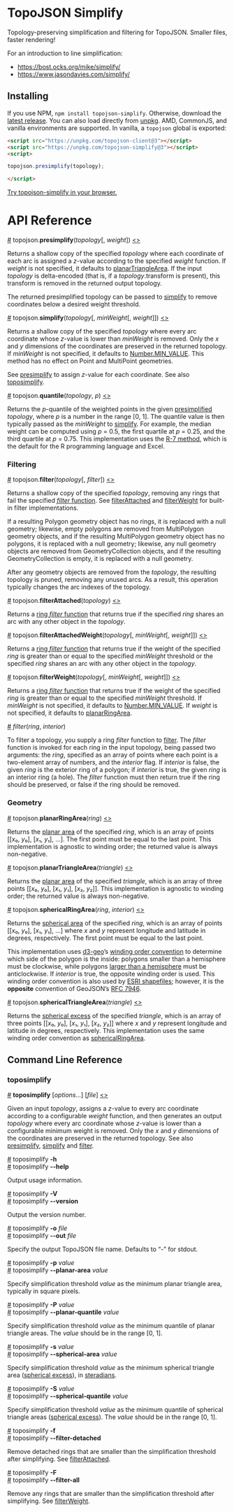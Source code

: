 # TopoJSON Simplify

Topology-preserving simplification and filtering for TopoJSON. Smaller files, faster rendering!

For an introduction to line simplification:

* https://bost.ocks.org/mike/simplify/
* https://www.jasondavies.com/simplify/

## Installing

If you use NPM, `npm install topojson-simplify`. Otherwise, download the [latest release](https://github.com/topojson/topojson-simplify/releases/latest). You can also load directly from [unpkg](https://unpkg.com). AMD, CommonJS, and vanilla environments are supported. In vanilla, a `topojson` global is exported:

```html
<script src="https://unpkg.com/topojson-client@3"></script>
<script src="https://unpkg.com/topojson-simplify@3"></script>
<script>

topojson.presimplify(topology);

</script>
```

[Try topojson-simplify in your browser.](https://tonicdev.com/npm/topojson-simplify)

# API Reference

<a name="presimplify" href="#presimplify">#</a> topojson.<b>presimplify</b>(<i>topology</i>[, <i>weight</i>]) [<>](https://github.com/topojson/topojson-simplify/blob/master/src/presimplify.js "Source")

Returns a shallow copy of the specified *topology* where each coordinate of each arc is assigned a *z*-value according to the specified *weight* function. If *weight* is not specified, it defaults to [planarTriangleArea](#planarTriangleArea). If the input *topology* is delta-encoded (that is, if a *topology*.transform is present), this transform is removed in the returned output topology.

The returned presimplified topology can be passed to [simplify](#simplify) to remove coordinates below a desired weight threshold.

<a name="simplify" href="#simplify">#</a> topojson.<b>simplify</b>(<i>topology</i>[, <i>minWeight</i>[, <i>weight</i>]]) [<>](https://github.com/topojson/topojson-simplify/blob/master/src/simplify.js "Source")

Returns a shallow copy of the specified *topology* where every arc coordinate whose *z*-value is lower than *minWeight* is removed. Only the *x* and *y* dimensions of the coordinates are preserved in the returned topology. If *minWeight* is not specified, it defaults to [Number.MIN_VALUE](https://developer.mozilla.org/en-US/docs/Web/JavaScript/Reference/Global_Objects/Number/MIN_VALUE). This method has no effect on Point and MultiPoint geometries.

See [presimplify](#presimplify) to assign *z*-value for each coordinate. See also [toposimplify](#toposimplify).

<a name="quantile" href="#quantile">#</a> topojson.<b>quantile</b>(<i>topology</i>, <i>p</i>) [<>](https://github.com/topojson/topojson-simplify/blob/master/src/quantile.js "Source")

Returns the *p*-quantile of the weighted points in the given [presimplified](#presimplify) *topology*, where *p* is a number in the range [0, 1]. The quantile value is then typically passed as the *minWeight* to [simplify](#simplify). For example, the median weight can be computed using *p* = 0.5, the first quartile at *p* = 0.25, and the third quartile at *p* = 0.75. This implementation uses the [R-7 method](https://en.wikipedia.org/wiki/Quantile#Quantiles_of_a_population), which is the default for the R programming language and Excel.

### Filtering

<a name="filter" href="#filter">#</a> topojson.<b>filter</b>(<i>topology</i>[, <i>filter</i>]) [<>](https://github.com/topojson/topojson-simplify/blob/master/src/filter.js "Source")

Returns a shallow copy of the specified *topology*, removing any rings that fail the specified [*filter* function](#_filter). See [filterAttached](#filterAttached) and [filterWeight](#filterWeight) for built-in filter implementations.

If a resulting Polygon geometry object has no rings, it is replaced with a null geometry; likewise, empty polygons are removed from MultiPolygon geometry objects, and if the resulting MultiPolygon geometry object has no polygons, it is replaced with a null geometry; likewise, any null geometry objects are removed from GeometryCollection objects, and if the resulting GeometryCollection is empty, it is replaced with a null geometry.

After any geometry objects are removed from the *topology*, the resulting topology is pruned, removing any unused arcs. As a result, this operation typically changes the arc indexes of the topology.

<a name="filterAttached" href="#filterAttached">#</a> topojson.<b>filterAttached</b>(<i>topology</i>) [<>](https://github.com/topojson/topojson-simplify/blob/master/src/filterAttached.js "Source")

Returns a [ring *filter* function](#_filter) that returns true if the specified *ring* shares an arc with any other object in the *topology*.

<a name="filterAttachedWeight" href="#filterAttachedWeight">#</a> topojson.<b>filterAttachedWeight</b>(<i>topology</i>[, <i>minWeight</i>[, <i>weight</i>]]) [<>](https://github.com/topojson/topojson-simplify/blob/master/src/filterAttachedWeight.js "Source")

Returns a [ring *filter* function](#_filter) that returns true if the weight of the specified *ring* is greater than or equal to the specified *minWeight* threshold or the specified *ring* shares an arc with any other object in the *topology*.

<a name="filterWeight" href="#filterWeight">#</a> topojson.<b>filterWeight</b>(<i>topology</i>[, <i>minWeight</i>[, <i>weight</i>]]) [<>](https://github.com/topojson/topojson-simplify/blob/master/src/filterWeight.js "Source")

Returns a [ring *filter* function](#_filter) that returns true if the weight of the specified *ring* is greater than or equal to the specified *minWeight* threshold. If *minWeight* is not specified, it defaults to [Number.MIN_VALUE](https://developer.mozilla.org/en-US/docs/Web/JavaScript/Reference/Global_Objects/Number/MIN_VALUE). If *weight* is not specified, it defaults to [planarRingArea](#planarRingArea).

<a name="_filter" href="#_filter">#</a> <i>filter</i>(<i>ring</i>, <i>interior</i>)

To filter a topology, you supply a ring *filter* function to [filter](#filter). The *filter* function is invoked for each ring in the input topology, being passed two arguments: the *ring*, specified as an array of points where each point is a two-element array of numbers, and the *interior* flag. If *interior* is false, the given *ring* is the exterior ring of a polygon; if *interior* is true, the given *ring* is an interior ring (a hole). The *filter* function must then return true if the ring should be preserved, or false if the ring should be removed.

### Geometry

<a name="planarRingArea" href="#planarRingArea">#</a> topojson.<b>planarRingArea</b>(<i>ring</i>) [<>](https://github.com/topojson/topojson-simplify/blob/master/src/planar.js#L6 "Source")

Returns the [planar area](http://mathworld.wolfram.com/PolygonArea.html) of the specified *ring*, which is an array of points \[\[*x*₀, *y*₀\], \[*x*₁, *y*₁\], …\]. The first point must be equal to the last point. This implementation is agnostic to winding order; the returned value is always non-negative.

<a name="planarTriangleArea" href="#planarTriangleArea">#</a> topojson.<b>planarTriangleArea</b>(<i>triangle</i>) [<>](https://github.com/topojson/topojson-simplify/blob/master/src/planar.js#L1 "Source")

Returns the [planar area](http://mathworld.wolfram.com/TriangleArea.html) of the specified *triangle*, which is an array of three points \[\[*x*₀, *y*₀\], \[*x*₁, *y*₁\], \[*x*₂, *y*₂\]\]. This implementation is agnostic to winding order; the returned value is always non-negative.

<a name="sphericalRingArea" href="#sphericalRingArea">#</a> topojson.<b>sphericalRingArea</b>(<i>ring</i>, <i>interior</i>) [<>](https://github.com/topojson/topojson-simplify/blob/master/src/spherical.js#L14 "Source")

Returns the [spherical area](https://en.wikipedia.org/wiki/Spherical_trigonometry#Area_and_spherical_excess) of the specified *ring*, which is an array of points \[\[*x*₀, *y*₀\], \[*x*₁, *y*₁\], …\] where *x* and *y* represent longitude and latitude in degrees, respectively. The first point must be equal to the last point.

This implementation uses [d3-geo](https://github.com/d3/d3-geo)’s [winding order convention](https://bl.ocks.org/mbostock/a7bdfeb041e850799a8d3dce4d8c50c8) to determine which side of the polygon is the inside: polygons smaller than a hemisphere must be clockwise, while polygons [larger than a hemisphere](https://bl.ocks.org/mbostock/6713736) must be anticlockwise. If *interior* is true, the opposite winding order is used. This winding order convention is also used by [ESRI shapefiles](https://github.com/mbostock/shapefile); however, it is the **opposite** convention of GeoJSON’s [RFC 7946](https://tools.ietf.org/html/rfc7946#section-3.1.6).

<a name="sphericalTriangleArea" href="#sphericalTriangleArea">#</a> topojson.<b>sphericalTriangleArea</b>(<i>triangle</i>) [<>](https://github.com/topojson/topojson-simplify/blob/master/src/spherical.js#L43 "Source")

Returns the [spherical excess](http://mathworld.wolfram.com/SphericalExcess.html) of the specified *triangle*, which is an array of three points \[\[*x*₀, *y*₀\], \[*x*₁, *y*₁\], \[*x*₂, *y*₂\]\] where *x* and *y* represent longitude and latitude in degrees, respectively. This implementation uses the same winding order convention as [sphericalRingArea](#sphericalRingArea).

## Command Line Reference

### toposimplify

<a name="toposimplify" href="#toposimplify">#</a> <b>toposimplify</b> [<i>options…</i>] [<i>file</i>] [<>](https://github.com/topojson/topojson-simplify/blob/master/bin/toposimplify "Source")

Given an input *topology*, assigns a *z*-value to every arc coordinate according to a configurable *weight* function, and then generates an output *topology* where every arc coordinate whose *z*-value is lower than a configurable minimum weight is removed. Only the *x* and *y* dimensions of the coordinates are preserved in the returned topology. See also [presimplify](#presimplify), [simplify](#simplify) and [filter](#filter).

<a name="toposimplify_help" href="#toposimplify_help">#</a> toposimplify <b>-h</b>
<br><a href="#toposimplify_help">#</a> toposimplify <b>--help</b>

Output usage information.

<a name="toposimplify_version" href="#toposimplify_version">#</a> toposimplify <b>-V</b>
<br><a href="#toposimplify_version">#</a> toposimplify <b>--version</b>

Output the version number.

<a name="toposimplify_out" href="#toposimplify_out">#</a> toposimplify <b>-o</b> <i>file</i>
<br><a href="#toposimplify_out">#</a> toposimplify <b>--out</b> <i>file</i>

Specify the output TopoJSON file name. Defaults to “-” for stdout.

<a name="toposimplify_planar_area" href="#toposimplify_planar_area">#</a> toposimplify <b>-p</b> <i>value</i>
<br><a href="#toposimplify_planar_area">#</a> toposimplify <b>--planar-area</b> <i>value</i>

Specify simplification threshold *value* as the minimum planar triangle area, typically in square pixels.

<a name="toposimplify_planar_quantile" href="#toposimplify_planar_quantile">#</a> toposimplify <b>-P</b> <i>value</i>
<br><a href="#toposimplify_planar_quantile">#</a> toposimplify <b>--planar-quantile</b> <i>value</i>

Specify simplification threshold *value* as the minimum quantile of planar triangle areas. The *value* should be in the range [0, 1].

<a name="toposimplify_spherical_area" href="#toposimplify_spherical_area">#</a> toposimplify <b>-s</b> <i>value</i>
<br><a href="#toposimplify_spherical_area">#</a> toposimplify <b>--spherical-area</b> <i>value</i>

Specify simplification threshold *value* as the minimum spherical triangle area ([spherical excess](http://mathworld.wolfram.com/SphericalExcess.html)), in [steradians](https://en.wikipedia.org/wiki/Steradian).

<a name="toposimplify_spherical_quantile" href="#toposimplify_spherical_quantile">#</a> toposimplify <b>-S</b> <i>value</i>
<br><a href="#toposimplify_spherical_quantile">#</a> toposimplify <b>--spherical-quantile</b> <i>value</i>

Specify simplification threshold *value* as the minimum quantile of spherical triangle areas ([spherical excess](http://mathworld.wolfram.com/SphericalExcess.html)). The *value* should be in the range [0, 1].

<a name="toposimplify_filter_detached" href="#toposimplify_filter_detached">#</a> toposimplify <b>-f</b>
<br><a href="#toposimplify_filter_detached">#</a> toposimplify <b>--filter-detached</b>

Remove detached rings that are smaller than the simplification threshold after simplifying. See [filterAttached](#filterAttached).

<a name="toposimplify_filter_all" href="#toposimplify_filter_all">#</a> toposimplify <b>-F</b>
<br><a href="#toposimplify_filter_all">#</a> toposimplify <b>--filter-all</b>

Remove any rings that are smaller than the simplification threshold after simplifying. See [filterWeight](#filterWeight).
